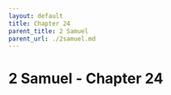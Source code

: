 ```yaml
---
layout: default
title: Chapter 24
parent_title: 2 Samuel
parent_url: ./2samuel.md
---
```


# 2 Samuel - Chapter 24
